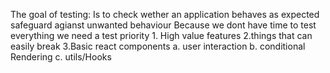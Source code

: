 The goal of testing:
    Is to check wether an application behaves as expected
    safeguard agianst unwanted behaviour
Because we dont have time to test everything we need a test priority
    1. High value features
    2.things that can easily break
    3.Basic react components
        a. user interaction
        b. conditional Rendering
        c. utils/Hooks
